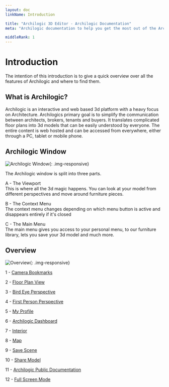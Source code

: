 ```yaml
---
layout: doc
linkName: Introduction

title: "Archilogic 3D Editor - Archilogic Documentation"
meta: "Archilogic documentation to help you get the most out of the Archilogic 3D editor available in the dasboard."

middleRank: 1
---
```

# Introduction  
The intention of this introduction is to give a quick overview over all the features of Archilogic and where to find them.

## What is Archilogic?  
Archilogic is an interactive and web based 3d platform with a heavy focus on Architecture. Archilogics primary goal is to simplify the communication between architects, brokers, tenants and buyers. It translates complicated floor plans into 3d models that can be easily understood by everyone.
The entire content is web hosted and can be accessed from everywhere, either through a PC, tablet or mobile phone.

## Archilogic Window  
![Archilogic Window](https://docs.google.com/drawings/d/12LSJ1y6-uUVkdiaNjKP3l2rBMc1SGBO5igrPekfvbyQ/pub?w=961&h=632){: .img-responsive}

The Archilogic window is split into three parts.

A - The Viewport  
This is where all the 3d magic happens. You can look at your model from different perspectives and move around furniture pieces.

B - The Context Menu  
The context menu changes depending on which menu button is active and disappears entirely if it's closed

C - The Main Menu  
The main menu gives you access to your personal menu, to our furniture library, lets you save your 3d model and much more.

## Overview  
![Overview](https://docs.google.com/drawings/d/1V846WbE1hw6rV2ptVI72vj28RComDrccY_lzyo4pA9Q/pub?w=1440&h=721){: .img-responsive}

1 - [Camera Bookmarks]({{site.baseurl}}/en/3d-editor/navigation/camera-bookmarks.html)

2 - [Floor Plan View]({{site.baseurl}}/en/3d-editor/navigation/floor-plan-perspective.html)

3 - [Bird Eye Perspective]({{site.baseurl}}/en/3d-editor/navigation/bird-view-perspective.html)

4 - [First Person Perspective]({{site.baseurl}}/en/3d-editor/navigation/first-person-perspective.html)

5 - [My Profile]({{site.baseurl}}/en/3d-editor/basic-editing/my-profile.html)

6 - [Archilogic Dashboard]({{site.baseurl}}/en/platform/introduction/index.html)

7 - [Interior]({{site.baseurl}}/en/3d-editor/basic-editing/interior.html)

8 - [Map]({{site.baseurl}}/en/3d-editor/basic-editing/map.html)

9 - [Save Scene]({{site.baseurl}}/en/3d-editor/basic-editing/save-scene.html)

10 - [Share Model]({{site.baseurl}}/en/3d-editor/basic-editing/share.html)

11 - [Archilogic Public Documentation]({{site.baseurl}}/index.html)

12 - [Full Screen Mode]({{site.baseurl}}/en/3d-editor/basic-editing/fullscreen.html)
